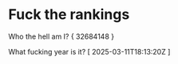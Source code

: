 # Fuck the rankings

Who the hell am I?
{ 32684148 }

What fucking year is it?
[ 2025-03-11T18:13:20Z ]
